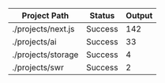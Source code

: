 | Project Path | Status | Output |
| --- | --- | --- | 
| ./projects/next.js | Success | 142 |
| ./projects/ai | Success | 33 |
| ./projects/storage | Success | 4 |
| ./projects/swr | Success | 2 |

